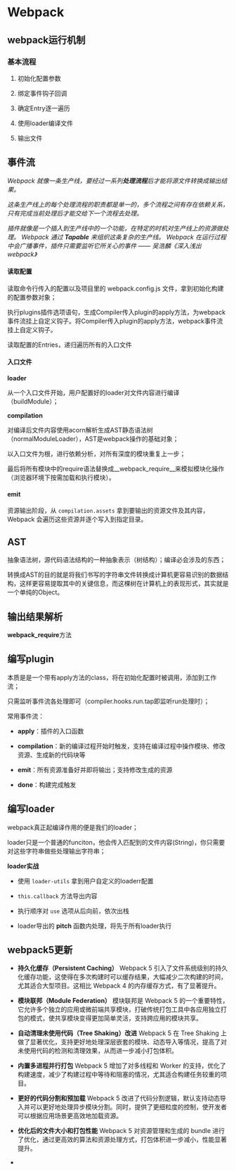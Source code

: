 # Webpack

## webpack运行机制

### 基本流程

1. 初始化配置参数

2. 绑定事件钩子回调

3. 确定Entry逐一遍历

4. 使用loader编译文件

5. 输出文件

## 事件流

*Webpack 就像一条生产线，要经过一系列**处理流程**后才能将源文件转换成输出结果。*

*这条生产线上的每个处理流程的职责都是单一的，多个流程之间有存在依赖关系，只有完成当前处理后才能交给下一个流程去处理。*

*插件就像是一个插入到生产线中的一个功能，在特定的时机对生产线上的资源做处理。 Webpack 通过  **Tapable** 来组织这条复杂的生产线。 Webpack 在运行过程中会广播事件，插件只需要监听它所关心的事件 —— 吴浩麟《深入浅出webpack》*

#### 读取配置

读取命令行传入的配置以及项目里的 webpack.config.js 文件，拿到初始化构建的配置参数对象；

执行plugins插件选项语句，生成Compiler传入plugin的apply方法，为webpack事件流挂上自定义钩子。将Compiler传入plugin的apply方法，webpack事件流挂上自定义钩子。

读取配置的Entries，递归遍历所有的入口文件

#### 入口文件

**loader**

从一个入口文件开始，用户配置好的loader对文件内容进行编译（buildModule）；

**compilation**

对编译后文件内容使用acorn解析生成AST静态语法树（normalModuleLoader），AST是webpack操作的基础对象；

以入口文件为根，进行依赖分析，对所有深度的模块重复上一步；

最后将所有模块中的require语法替换成__webpack_require__来模拟模块化操作（浏览器环境下按需加载和执行模块）。

#### emit

资源输出阶段，从 `compilation.assets` 拿到要输出的资源文件及其内容，Webpack 会遍历这些资源并逐个写入到指定目录。

## AST

抽象语法树，源代码语法结构的一种抽象表示（树结构）；编译必会涉及的东西；

转换成AST的目的就是将我们书写的字符串文件转换成计算机更容易识别的数据结构，这样更容易提取其中的关键信息，而这棵树在计算机上的表现形式，其实就是一个单纯的Object。

## 输出结果解析

**webpack_require**方法

## 编写plugin

本质是是一个带有apply方法的class，将在初始化配置时被调用，添加到工作流；

只需监听事件流各处理即可（compiler.hooks.run.tap即监听run处理时）；

常用事件流：

- **apply**：插件的入口函数

- **compilation**：新的编译过程开始时触发，支持在编译过程中操作模块、修改资源、生成新的代码块等

- **emit**：所有资源准备好并即将输出；支持修改生成的资源

- **done**：构建完成触发

## 编写loader

webpack真正起编译作用的便是我们的loader；

loader只是一个普通的funciton，他会传入匹配到的文件内容(String)，你只需要对这些字符串做些处理输出字符串；

**loader实战**

- 使用 `loader-utils` 拿到用户自定义的loaderr配置

- `this.callback` 方法导出内容

- 执行顺序对 `use` 选项从后向前，依次出栈

- loader导出的 **pitch** 函数内处理，将先于所有loader执行

## webpack5更新

- **持久化缓存（Persistent Caching）** 
  Webpack 5 引入了文件系统级别的持久化缓存功能，这使得在多次构建时可以缓存结果，大幅减少二次构建的时间，尤其适合大型项目。这相比 Webpack 4 的内存缓存方式，有了显著提升。

- **模块联邦（Module Federation）** 
  模块联邦是 Webpack 5 的一个重要特性，它允许多个独立的应用或微前端共享模块，打破传统打包工具中各应用独立打包的模式，使共享模块变得更加简单灵活，支持跨应用的模块共享。

- **自动清理未使用代码（Tree Shaking）改进** 
  Webpack 5 在 Tree Shaking 上做了显著优化，支持更好地处理深层嵌套的模块、动态导入等情况，提高了对未使用代码的检测和清理效果，从而进一步减小打包体积。

- **内置多进程并行打包** 
  Webpack 5 增加了对多线程和 Worker 的支持，优化了构建速度，减少了构建过程中等待和阻塞的情况，尤其适合构建任务较重的项目。

- **更好的代码分割和预加载** 
  Webpack 5 改进了代码分割逻辑，默认支持动态导入并可以更好地处理异步模块分割。同时，提供了更细粒度的控制，使开发者可以根据应用场景更高效地加载资源。

- **优化后的文件大小和打包性能** 
  Webpack 5 对资源管理和生成的 bundle 进行了优化，通过更高效的算法和资源处理方式，打包体积进一步减小，性能显著提升。

- 
